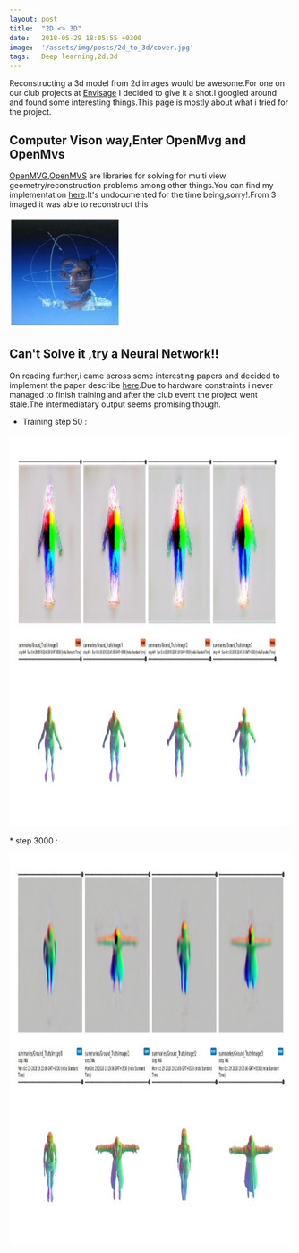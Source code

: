 ```yaml
---
layout: post
title:  "2D <> 3D"
date:   2018-05-29 18:05:55 +0300
image:  '/assets/img/posts/2d_to_3d/cover.jpg'
tags:   Deep learning,2d,3d
---
```


Reconstructing a 3d model from  2d images would be awesome.For one on our club projects at [Envisage](shaastra.org/envisage) I decided to give it a shot.I googled around and found some interesting things.This page is mostly about what i tried for the project.

## Computer Vison way,Enter OpenMvg and OpenMvs  
[OpenMVG](https://github.com/openMVG/openMVG),[OpenMVS](https://github.com/cdcseacave/openMVS) are libraries for solving for multi view geometry/reconstruction problems among other things.You can find my implementation [here](https://github.com/aghinsa/OpenMvg-mvs).It's undocumented for the time being,sorry!.From 3 imaged it was able to reconstruct this 
<p><img src="/assets/img/posts/2d_to_3d/mvs.png" alt="mvs result" height="200" width="200" /></p>



## Can't Solve it ,try a Neural Network!!
On reading further,i came across some interesting papers and decided to implement the paper describe [here](https://people.cs.umass.edu/~zlun/SketchModeling/).Due to hardware constraints i never managed to finish training and after the club event the project went stale.The intermediatary output seems promising though.
* Training step 50 :
<p><img src="/assets/img/posts/2d_to_3d/50.png" alt="training_step_50" height="700" width="700" /></p>
* step 3000 :
<p><img src="/assets/img/posts/2d_to_3d/3000.png" alt="training_step_3000" height="700" width="700" /></p>



